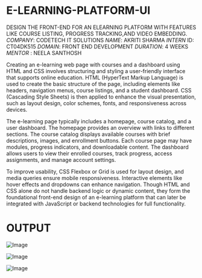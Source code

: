 # E-LEARNING-PLATFORM-UI
DESIGN THE FRONT-END FOR AN ELEARNING PLATFORM WITH FEATURES LIKE COURSE LISTING, PROGRESS TRACKING,AND VIDEO EMBEDDING.
*COMPANY*: CODETECH IT SOLUTIONS
*NAME*: AKRITI SHARMA
*INTERN* ID: CT04DK515 
*DOMAIN*: FRONT END DEVELOPMENT
*DURATION*: 4 WEEKS
*MENTOR* : NEELA SANTHOSH

Creating an e-learning web page with courses and a dashboard using HTML and CSS involves structuring and styling a user-friendly interface that supports online education. HTML (HyperText Markup Language) is used to create the basic structure of the page, including elements like headers, navigation menus, course listings, and a student dashboard. CSS (Cascading Style Sheets) is then applied to enhance the visual presentation, such as layout design, color schemes, fonts, and responsiveness across devices.

The e-learning page typically includes a homepage, course catalog, and a user dashboard. The homepage provides an overview with links to different sections. The course catalog displays available courses with brief descriptions, images, and enrollment buttons. Each course page may have modules, progress indicators, and downloadable content. The dashboard allows users to view their enrolled courses, track progress, access assignments, and manage account settings.

To improve usability, CSS Flexbox or Grid is used for layout design, and media queries ensure mobile responsiveness. Interactive elements like hover effects and dropdowns can enhance navigation. Though HTML and CSS alone do not handle backend logic or dynamic content, they form the foundational front-end design of an e-learning platform that can later be integrated with JavaScript or backend technologies for full functionality.
# OUTPUT
![Image](https://github.com/user-attachments/assets/743eb786-8159-42ab-8e73-955189c571cf)

![Image](https://github.com/user-attachments/assets/48f21a04-78b0-4dbf-8809-c67855853877)

![Image](https://github.com/user-attachments/assets/c890828a-055e-45a7-bdac-2e0fbf44a830)
